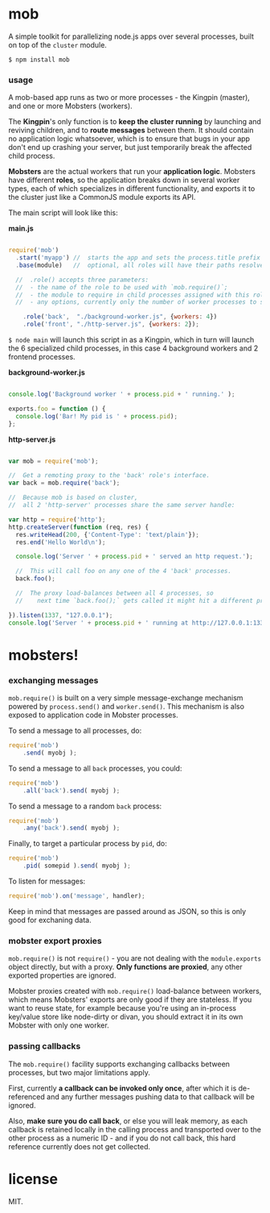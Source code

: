 

# mob

A simple toolkit for parallelizing node.js apps over several processes, built on top of the `cluster` module.

    $ npm install mob

### usage

A mob-based app runs as two or more processes - the Kingpin (master), and one or more Mobsters (workers).

The **Kingpin**'s only function is to **keep the cluster running** by launching and reviving children,
and to **route messages** between them. It should contain no application logic whatsoever,
which is to ensure that bugs in your app don't end up crashing your server, but just temporarily break the affected child process.

**Mobsters** are the actual workers that run your **application logic**.
Mobsters have different **roles**, so the application breaks down in several worker types,
each of which specializes in different functionality, and exports it to the cluster just like a CommonJS module exports its API.

The main script will look like this:

**main.js**
```javascript

require('mob')
  .start('myapp') //  starts the app and sets the process.title prefix for all processes.
  .base(module)   //  optional, all roles will have their paths resolved relatively to this module.

  //  .role() accepts three parameters:
  //  - the name of the role to be used with `mob.require()`;
  //  - the module to require in child processes assigned with this role;
  //  - any options, currently only the number of worker processes to spin up and keep alive.

    .role('back',  "./background-worker.js", {workers: 4})
    .role('front', "./http-server.js", {workers: 2});
```

`$ node main` will launch this script in as a Kingpin,
which in turn will launch the 6 specialized child processes,
in this case 4 background workers and 2 frontend processes.

**background-worker.js**
```javascript

console.log('Background worker ' + process.pid + ' running.' );

exports.foo = function () {
  console.log('Bar! My pid is ' + process.pid);
};
```

**http-server.js**
```javascript

var mob = require('mob');

//  Get a remoting proxy to the 'back' role's interface.
var back = mob.require('back');

//  Because mob is based on cluster,
//  all 2 'http-server' processes share the same server handle:

var http = require('http');
http.createServer(function (req, res) {
  res.writeHead(200, {'Content-Type': 'text/plain'});
  res.end('Hello World\n');

  console.log('Server ' + process.pid + ' served an http request.');

  //  This will call foo on any one of the 4 'back' processes.
  back.foo();

  //  The proxy load-balances between all 4 processes, so
  //    next time `back.foo();` gets called it might hit a different process.

}).listen(1337, "127.0.0.1");
console.log('Server ' + process.pid + ' running at http://127.0.0.1:1337/');
```


# mobsters!

### exchanging messages

`mob.require()` is built on a very simple message-exchange mechanism
powered by `process.send()` and `worker.send()`. This mechanism is also exposed to application code in Mobster processes.

To send a message to all processes, do:
```javascript
require('mob')
    .send( myobj );
```

To send a message to all `back` processes, you could:
```javascript
require('mob')
    .all('back').send( myobj );
```

To send a message to a random `back` process:
```javascript
require('mob')
    .any('back').send( myobj );
```

Finally, to target a particular process by `pid`, do:
```javascript
require('mob')
    .pid( somepid ).send( myobj );
```

To listen for messages:
```javascript
require('mob').on('message', handler);
```

Keep in mind that messages are passed around as JSON, so this is only good for exchaning data.


### mobster export proxies

`mob.require()` is not `require()` -
you are not dealing with the `module.exports` object directly, but with a proxy.
**Only functions are proxied**, any other exported properties are ignored.

Mobster proxies created with `mob.require()` load-balance between workers,
which means Mobsters' exports are only good if they are stateless.
If you want to reuse state,
for example because you're using an in-process key/value store like node-dirty or divan,
you should extract it in its own Mobster with only one worker.


### passing callbacks

The `mob.require()` facility supports exchanging callbacks between processes, but two major limitations apply.

First, currently **a callback can be invoked only once**, after which it is de-referenced
and any further messages pushing data to that callback will be ignored.

Also, **make sure you do call back**, or else you will leak memory,
as each callback is retained locally in the calling process and transported over to the other process
as a numeric ID - and if you do not call back, this hard reference currently does not get collected.


# license

MIT.

